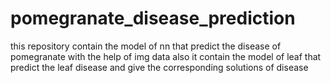 # pomegranate_disease_prediction
this repository contain the model of nn that predict the disease of pomegranate with the help of img data also it contain the model of leaf that predict the leaf disease and give the corresponding solutions of disease 

